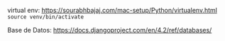 virtual env: https://sourabhbajaj.com/mac-setup/Python/virtualenv.html
`source venv/bin/activate`

Base de Datos: https://docs.djangoproject.com/en/4.2/ref/databases/